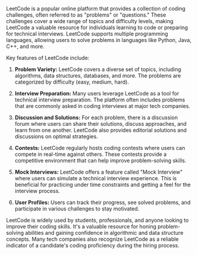 LeetCode is a popular online platform that provides a collection of coding challenges, often referred to as "problems" or "questions." These challenges cover a wide range of topics and difficulty levels, making LeetCode a valuable resource for individuals learning to code or preparing for technical interviews. LeetCode supports multiple programming languages, allowing users to solve problems in languages like Python, Java, C++, and more.

Key features of LeetCode include:

1. **Problem Variety:** LeetCode covers a diverse set of topics, including algorithms, data structures, databases, and more. The problems are categorized by difficulty (easy, medium, hard).

2. **Interview Preparation:** Many users leverage LeetCode as a tool for technical interview preparation. The platform often includes problems that are commonly asked in coding interviews at major tech companies.

3. **Discussion and Solutions:** For each problem, there is a discussion forum where users can share their solutions, discuss approaches, and learn from one another. LeetCode also provides editorial solutions and discussions on optimal strategies.

4. **Contests:** LeetCode regularly hosts coding contests where users can compete in real-time against others. These contests provide a competitive environment that can help improve problem-solving skills.

5. **Mock Interviews:** LeetCode offers a feature called "Mock Interview" where users can simulate a technical interview experience. This is beneficial for practicing under time constraints and getting a feel for the interview process.

6. **User Profiles:** Users can track their progress, see solved problems, and participate in various challenges to stay motivated.

LeetCode is widely used by students, professionals, and anyone looking to improve their coding skills. It's a valuable resource for honing problem-solving abilities and gaining confidence in algorithmic and data structure concepts. Many tech companies also recognize LeetCode as a reliable indicator of a candidate's coding proficiency during the hiring process.
